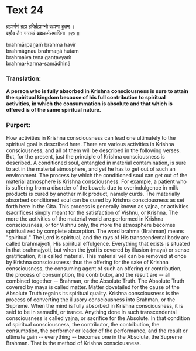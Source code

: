 # Text 24

ब्रह्मार्पणं ब्रह्म हविर्ब्रह्माग्नौ ब्रह्मणा हुतम् ।  
ब्रह्मैव तेन गन्तव्यं ब्रह्मकर्मसमाधिना ॥२४॥

brahmārpaṇaḿ brahma havir  
brahmāgnau brahmaṇā hutam  
brahmaiva tena gantavyaḿ  
brahma-karma-samādhinā



### Translation:

**A person who is fully absorbed in Krishna consciousness is sure to attain the spiritual kingdom because of his full contribution to spiritual activities, in which the consummation is absolute and that which is offered is of the same spiritual nature.**

### Purport:

How activities in Krishna consciousness can lead one ultimately to the spiritual goal is described here. There are various activities in Krishna consciousness, and all of them will be described in the following verses. But, for the present, just the principle of Krishna consciousness is described. A conditioned soul, entangled in material contamination, is sure to act in the material atmosphere, and yet he has to get out of such an environment. The process by which the conditioned soul can get out of the material atmosphere is Krishna consciousness. For example, a patient who is suffering from a disorder of the bowels due to overindulgence in milk products is cured by another milk product, namely curds. The materially absorbed conditioned soul can be cured by Krishna consciousness as set forth here in the Gita. This process is generally known as yajna, or activities (sacrifices) simply meant for the satisfaction of Vishnu, or Krishna. The more the activities of the material world are performed in Krishna consciousness, or for Vishnu only, the more the atmosphere becomes spiritualized by complete absorption. The word brahma (Brahman) means "spiritual." The Lord is spiritual, and the rays of His transcendental body are called brahmajyoti, His spiritual effulgence. Everything that exists is situated in that brahmajyoti, but when the jyoti is covered by illusion (maya) or sense gratification, it is called material. This material veil can be removed at once by Krishna consciousness; thus the offering for the sake of Krishna consciousness, the consuming agent of such an offering or contribution, the process of consumption, the contributor, and the result are -- all combined together -- Brahman, or the Absolute Truth. The Absolute Truth covered by maya is called matter. Matter dovetailed for the cause of the Absolute Truth regains its spiritual quality. Krishna consciousness is the process of converting the illusory consciousness into Brahman, or the Supreme. When the mind is fully absorbed in Krishna consciousness, it is said to be in samadhi, or trance. Anything done in such transcendental consciousness is called yajna, or sacrifice for the Absolute. In that condition of spiritual consciousness, the contributor, the contribution, the consumption, the performer or leader of the performance, and the result or ultimate gain -- everything -- becomes one in the Absolute, the Supreme Brahman. That is the method of Krishna consciousness.